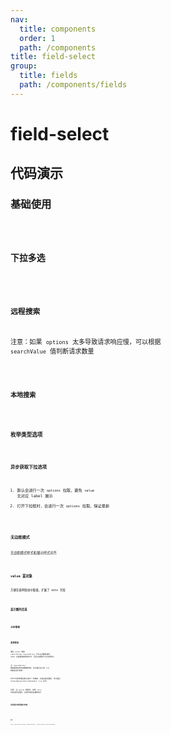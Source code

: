 ```yaml
---
nav:
  title: components
  order: 1
  path: /components
title: field-select
group:
  title: fields
  path: /components/fields
---
```


# field-select

## 代码演示

### 基础使用

<code src="../demos/field-select/simple.tsx" />

### 下拉多选

<code src="../demos/field-select/multiple.tsx" />

### 远程搜索

注意：如果 `options` 太多导致请求响应慢，可以根据 `searchValue` 值判断请求数量

<code src="../demos/field-select/remote-search.tsx" />

### 本地搜索

<code src="../demos/field-select/local-search.tsx" />

### 枚举类型选项

<code src="../demos/field-select/value-enums.tsx" />

### 异步获取下拉选项

1. 默认会进行一次 `options` 拉取，避免 `value` 无对应 label 展示
2. 打开下拉框时，会进行一次 `options` 拉取，保证最新

<code src="../demos/field-select/async-options.tsx" />

### 无边框模式

无边框模式样式和展示样式对齐

<code src="../demos/field-select/no-border.tsx" />

### value 富对象

方便在表单联动中取值，扩展了 data 字段

<code src="../demos/field-select/label-in-value.tsx" />

### 显示额外信息

<code src="../demos/field-select/show-info.tsx" />

### 占位信息

<code src="../demos/field-select/placeholder.tsx" />

### 表单联动

通过 `params` 或者 `requestParams.requestOptions` 可以主动触发请求 hook，这是最常使用的方式，而且只读模式下必须用到它

当 `requestOptions` 依赖表单其他内部数据时候，可以通过注入的 `form` 获取后进行查询

打开下拉的时候会默认进行一次搜索，以保证选项最新，可以通过 `disabledRequestOptionsWhenOpen: true` 关闭

注意：当 `options` 更新时，如果 `value` 不在选项范围内，注意添加验证通知用户

<code src="../demos/field-select/form-async.tsx" />

### 支持显示枚举展示状态

<code src="../demos/field-select/readonly-enums.tsx" />

<code src="../demos/field-select/dev.tsx" />

<!-- <API exports='["Settings", "Requests"]' src="../components/fields/select/index.tsx"></API> -->

### API

`export type OSSelectFieldAPI = HTMLSpanElement | (RefSelectProps & OSSelectBaseAPI);`

<!-- <API exports='["SelectBaseAPI"]' src="../components/fields/select/index.tsx"></API> -->
